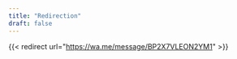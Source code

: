 ```yaml
---
title: "Redirection"
draft: false
---
```



{{< redirect url="https://wa.me/message/BP2X7VLEON2YM1" >}}

